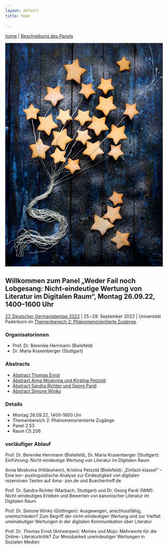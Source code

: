 ```yaml
---
layout: default
title: home

---
```


[home](index.md) | [Beschreibung des Panels](beschreibung.md)

![](assets/pics/stars1.jpg)

## Willkommen zum Panel „Weder Fail noch Lobgesang: Nicht-eindeutige Wertung von Literatur im Digitalen Raum“, Montag 26.09.22, 1400–1600 Uhr
[27. Deutscher Germanistentag 2022](https://express.converia.de/frontend/index.php?folder_id=4175&page_id=) | 25.–28. September 2022 | Universität Paderborn im [Themenbereich 2: Phänomenorientierte Zugänge](https://express.converia.de/frontend/index.php?page_id=23733).

### Organisatorinnen
- Prof. Dr. Berenike Herrmann (Bielefeld)
- Dr. Maria Kraxenberger (Stuttgart)


### Abstracts

- [Abstract Thomas Ernst](abstract_ernst.md)
- [Abstract Anna Moskvina und Kirstina Petzold](abstract_moskvina_petzold.md)
- [Abstract Sandra Richter und Georg Pardi](abstract_richter_pardi.md)
- [Abstract Simone Winko](abstract_winko.md)


### Details
- Montag 26.09.22, 1400–1600 Uhr
- Themenbereich 2: Phänomenorientierte Zugänge 
- Panel 2.53 
- Raum C5.206


### vorläufiger Ablauf

Prof. Dr. Berenike Herrmann (Bielefeld), Dr. Maria Kraxenberger (Stuttgart): Einführung:
Nicht-eindeutige Wertung von Literatur im Digitalen Raum

Anna Moskvina (Hildesheim), Kristina Petzold (Bielefeld): „Einfach klasse!“ – Eine kor-
puslinguistische Analyse zur Eindeutigkeit von digitalen rezensiven Texten auf Ama-
zon.de und Buechertreff.de

Prof. Dr. Sandra Richter (Marbach, Stuttgart) und Dr. Georg Pardi (IWM): Nicht-eindeutiges Erleben und Bewerten von kanonischer Literatur im Digitalen Raum

Prof. Dr. Simone Winko (Göttingen): Ausgewogen, anschlussfähig, unentschieden? Zum
Begriff der nicht-eindeutigen Wertung und zur Vielfalt uneindeutiger Wertungen in
der digitalen Kommunikation über Literatur

Prof. Dr. Thomas Ernst (Antwerpen): Memes und Mojo: Mehrwerte für die Online-
Literaturkritik? Zur Messbarkeit uneindeutiger Wertungen in Sozialen Medien

